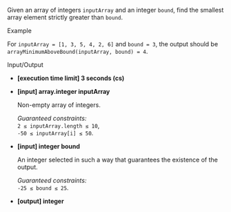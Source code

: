 
Given an array of integers  `inputArray`  and an integer  `bound`, find the smallest array element strictly greater than  `bound`.

Example

For  `inputArray = [1, 3, 5, 4, 2, 6]`  and  `bound = 3`, the output should be  
`arrayMinimumAboveBound(inputArray, bound) = 4`.

Input/Output

-   **[execution time limit] 3 seconds (cs)**
    
-   **[input] array.integer inputArray**
    
    Non-empty array of integers.
    
    _Guaranteed constraints:_  
    `2 ≤ inputArray.length ≤ 10`,  
    `-50 ≤ inputArray[i] ≤ 50`.
    
-   **[input] integer bound**
    
    An integer selected in such a way that guarantees the existence of the output.
    
    _Guaranteed constraints:_  
    `-25 ≤ bound ≤ 25`.
    
-   **[output] integer**